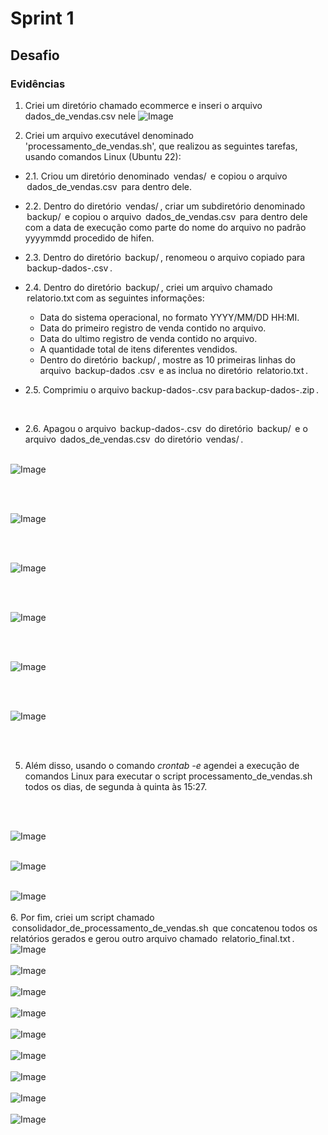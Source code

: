 # Sprint 1


## Desafio 


### Evidências

  

1. Criei um diretório chamado ecommerce e inseri o arquivo dados_de_vendas.csv nele
 ![Image](/sprint_01/evidencias/01.png)

2. Criei um arquivo executável denominado 'processamento_de_vendas.sh', que realizou as seguintes tarefas, usando comandos Linux (Ubuntu 22):

- 2.1. ⁠Criou um diretório denominado ⁠ vendas/ ⁠ e copiou o arquivo ⁠ dados_de_vendas.csv ⁠ para dentro dele.

- 2.2. ⁠Dentro do diretório ⁠ vendas/ ⁠, criar um subdiretório denominado ⁠ backup/ ⁠ e copiou o arquivo ⁠ dados_de_vendas.csv ⁠ para dentro dele com a data de execução como parte do nome do arquivo no padrão yyyymmdd procedido de hifen. 

- 2.3⁠. ⁠Dentro do diretório ⁠ backup/ ⁠, renomeou o arquivo copiado para ⁠ backup-dados-<yyyymmdd>.csv ⁠. 

- 2.4. ⁠Dentro do diretório ⁠ backup/ ⁠, criei um arquivo chamado ⁠ relatorio.txt ⁠com as seguintes informações:

    - Data do sistema operacional, no formato YYYY/MM/DD HH:MI.
    - ⁠Data do primeiro registro de venda contido no arquivo.
    - ⁠Data do ultimo registro de venda contido no arquivo.
    - ⁠A quantidade total de itens diferentes vendidos.
    - ⁠Dentro do diretório ⁠ backup/ ⁠, mostre as 10 primeiras linhas do arquivo ⁠ backup-dados <yyyymmdd>.csv ⁠ e as inclua no diretório ⁠ relatorio.txt ⁠.
- 2.5.⁠ ⁠Comprimiu o arquivo backup-dados-<yyyymmmdd>.csv para backup-dados-<yyyymmmdd>.zip ⁠.
</br>

- 2.6⁠. ⁠Apagou o arquivo ⁠ backup-dados-<yyyymmdd>.csv ⁠ do diretório ⁠ backup/ ⁠ e o arquivo ⁠ dados_de_vendas.csv ⁠ do diretório ⁠ vendas/ ⁠.
  </br>
  </br>
  
![Image](/sprint_01/evidencias/02.png)

  </br>
  </br>
  
![Image](/sprint_01/evidencias/03.png)

  </br>
  </br>
  
![Image](/sprint_01/evidencias/04.png)

  </br>
  </br>
  
![Image](/sprint_01/evidencias/05.png)

  </br>
  </br>
  
![Image](/sprint_01/evidencias/06.png)

  </br>
  </br>
  
![Image](/sprint_01/evidencias/07.png)

  </br>
  </br>
  
5. Além disso, usando o comando *crontab -e* agendei a execução de comandos Linux para executar o script processamento_de_vendas.sh ⁠ todos os dias, de segunda à quinta às 15:27. 
</br>
</br>

![Image](/sprint_01/evidencias/08.png)
</br>
</br>

![Image](/sprint_01/evidencias/09.png)
</br>
</br>

![Image](/sprint_01/evidencias/10.png)
</br>
</br>
6. Por fim, criei um script chamado ⁠ consolidador_de_processamento_de_vendas.sh ⁠ que concatenou todos os relatórios gerados e gerou outro arquivo chamado ⁠ relatorio_final.txt ⁠.
![Image](/sprint_01/evidencias/09.png)
</br>
</br>
![Image](/sprint_01/evidencias/10.png)
</br>
</br>
![Image](/sprint_01/evidencias/11.png)
</br>
</br>
![Image](/sprint_01/evidencias/12.png)
</br>
</br>
![Image](/sprint_01/evidencias/13.png)
</br>
</br>
![Image](/sprint_01/evidencias/14.png)
</br>
</br>
![Image](/sprint_01/evidencias/15.png)
</br>
</br>
![Image](/sprint_01/evidencias/16.png)
</br>
</br>
![Image](/sprint_01/evidencias/17.png)
</br>
</br>

